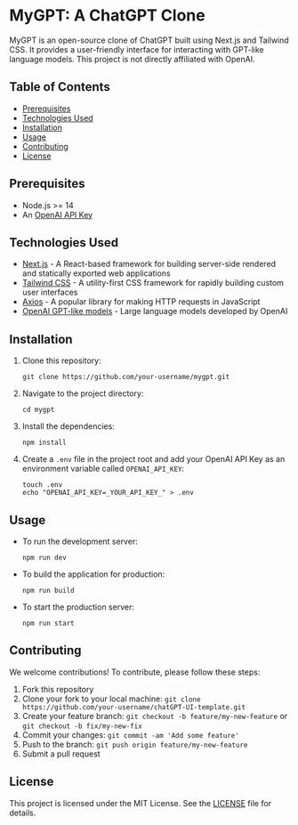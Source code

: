 # MyGPT: A ChatGPT Clone

MyGPT is an open-source clone of ChatGPT built using Next.js and Tailwind CSS. It provides a user-friendly interface for interacting with GPT-like language models. This project is not directly affiliated with OpenAI.

## Table of Contents

- [Prerequisites](#prerequisites)
- [Technologies Used](#technologies-used)
- [Installation](#installation)
- [Usage](#usage)
- [Contributing](#contributing)
- [License](#license)

## Prerequisites

- Node.js >= 14
- An [OpenAI API Key](https://beta.openai.com/signup)

## Technologies Used

- [Next.js](https://nextjs.org/) - A React-based framework for building server-side rendered and statically exported web applications
- [Tailwind CSS](https://tailwindcss.com/) - A utility-first CSS framework for rapidly building custom user interfaces
- [Axios](https://github.com/axios/axios) - A popular library for making HTTP requests in JavaScript
- [OpenAI GPT-like models](https://beta.openai.com/docs/models/overview) - Large language models developed by OpenAI

## Installation

1. Clone this repository:

   ```
   git clone https://github.com/your-username/mygpt.git
   ```

2. Navigate to the project directory:

   ```
   cd mygpt
   ```

3. Install the dependencies:

   ```
   npm install
   ```

4. Create a `.env` file in the project root and add your OpenAI API Key as an environment variable called `OPENAI_API_KEY`:

   ```
   touch .env
   echo "OPENAI_API_KEY=_YOUR_API_KEY_" > .env
   ```

## Usage

- To run the development server:

  ```
  npm run dev
  ```

- To build the application for production:

  ```
  npm run build
  ```

- To start the production server:

  ```
  npm run start
  ```

## Contributing

We welcome contributions! To contribute, please follow these steps:

1. Fork this repository
2. Clone your fork to your local machine: `git clone https://github.com/your-username/chatGPT-UI-template.git`
3. Create your feature branch: `git checkout -b feature/my-new-feature` or `git checkout -b fix/my-new-fix`
4. Commit your changes: `git commit -am 'Add some feature'`
5. Push to the branch: `git push origin feature/my-new-feature`
6. Submit a pull request

## License

This project is licensed under the MIT License. See the [LICENSE](LICENSE) file for details.